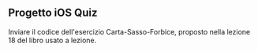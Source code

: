 ## Progetto iOS Quiz

Inviare il codice dell'esercizio Carta-Sasso-Forbice, proposto nella lezione 18 del libro usato a lezione.
